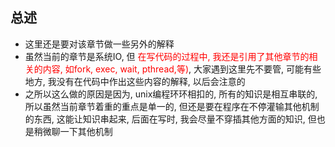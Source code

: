 ## 总述
- 这里还是要对该章节做一些另外的解释
- 虽然当前的章节是系统IO, 但 <font color = red>在写代码的过程中, 我还是引用了其他章节的相关的内容, 如fork, exec, wait, pthread,等)</font>, 大家遇到这里先不要管, 可能有些地方, 我没有在代码中作出这些内容的解释, 以后会注意的
- 之所以这么做的原因是因为, unix编程环环相扣的, 所有的知识是相互串联的, 所以虽然当前章节着重的重点是单一的, 但还是要在程序在不停灌输其他机制的东西, 这能让知识串起来, 后面在写时, 我会尽量不穿插其他方面的知识, 但也是稍微聊一下其他机制
